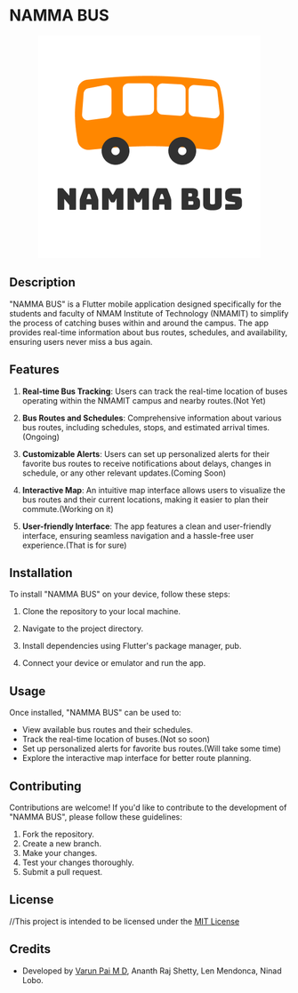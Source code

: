 # NAMMA BUS
<p align="center">
  <img src="assets/namma_bus_logo.png" alt="NAMMA BUS Logo">
</p>

## Description

"NAMMA BUS" is a Flutter mobile application designed specifically for the students and faculty of NMAM Institute of Technology (NMAMIT) to simplify the process of catching buses within and around the campus. The app provides real-time information about bus routes, schedules, and availability, ensuring users never miss a bus again.

## Features

1. **Real-time Bus Tracking**: Users can track the real-time location of buses operating within the NMAMIT campus and nearby routes.(Not Yet)

2. **Bus Routes and Schedules**: Comprehensive information about various bus routes, including schedules, stops, and estimated arrival times.(Ongoing)

3. **Customizable Alerts**: Users can set up personalized alerts for their favorite bus routes to receive notifications about delays, changes in schedule, or any other relevant updates.(Coming Soon)

4. **Interactive Map**: An intuitive map interface allows users to visualize the bus routes and their current locations, making it easier to plan their commute.(Working on it)

5. **User-friendly Interface**: The app features a clean and user-friendly interface, ensuring seamless navigation and a hassle-free user experience.(That is for sure)

## Installation

To install "NAMMA BUS" on your device, follow these steps:

1. Clone the repository to your local machine.

2. Navigate to the project directory.

3. Install dependencies using Flutter's package manager, pub.

4. Connect your device or emulator and run the app.

## Usage

Once installed, "NAMMA BUS" can be used to:

- View available bus routes and their schedules.
- Track the real-time location of buses.(Not so soon)
- Set up personalized alerts for favorite bus routes.(Will take some time)
- Explore the interactive map interface for better route planning.

## Contributing

Contributions are welcome! If you'd like to contribute to the development of "NAMMA BUS", please follow these guidelines:

1. Fork the repository.
2. Create a new branch.
3. Make your changes.
4. Test your changes thoroughly.
5. Submit a pull request.

## License

//This project is intended to be licensed under the [MIT License](LICENSE)

## Credits

- Developed by [Varun Pai M D](https://github.com/varunpai314), Ananth Raj Shetty, Len Mendonca, Ninad Lobo.
